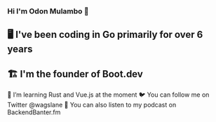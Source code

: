 ### Hi  I'm Odon Mulambo 👋
## 🖥️ I've been coding in Go primarily for over 6 years
## 🏗️ I'm the founder of Boot.dev
🦀 I’m learning Rust and Vue.js at the moment
🐦 You can follow me on Twitter @wagslane
🎤 You can also listen to my podcast on BackendBanter.fm

<!--
**Mulambo97/Mulambo97** is a ✨ _special_ ✨ repository because its `README.md` (this file) appears on your GitHub profile.

Here are some ideas to get you started:

- 🔭 I’m currently working on ...
- 🌱 I’m currently learning ...
- 👯 I’m looking to collaborate on ...
- 🤔 I’m looking for help with ...
- 💬 Ask me about ...
- 📫 How to reach me: ...
- 😄 Pronouns: ...
- ⚡ Fun fact: ...
-->
